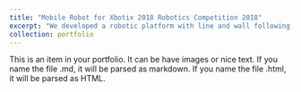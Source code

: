 ```yaml
---
title: "Mobile Robot for Xbotix 2018 Robotics Competition 2018"
excerpt: "We developed a robotic platform with line and wall following, grid solving, object detection, and colour detection capabilities with a mechanical gripper to carry out the tasks in the arena. You can check the video of a trial run [here](https://www.dropbox.com/s/wsz30eoctrk5s3v/XBOTIX%202018%20object%20picking%20robot.MOV?dl=0). <br/><img src='/images/xbotix_vid.gif' style='width:33%'>"
collection: portfolio
---
```


This is an item in your portfolio. It can be have images or nice text. If you name the file .md, it will be parsed as markdown. If you name the file .html, it will be parsed as HTML. 
